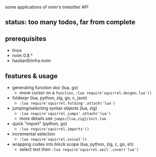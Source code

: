 some applications of nvim's treesitter API

## status: too many todos, far from complete

## prerequisites
* linux
* nvim 0.8.*
* haolian9/infra.nvim

## features & usage
* generating function doc (lua, go)
    * move cursor on a `function`, `:lua require'squirrel.docgen.lua'()`
* foldexpr (lua, python, zig, go, c, json)
    * `:lua require'squirrel.folding'.attach('lua')`
* jumping/selecting syntax objects (lua, zig)
    * `:lua require'squirrel.jumps'.attach('lua')`
    * more details see `jumps/{lua,zig}/init.lua`
* quick "import" (python, go)
    * `:lua require'squirrel.imports'()`
* incremental selection
    * `:lua require'squirrel.incsel'()`
* wrapping codes into block scope (lua, python, zig, c, go, sh)
    * select text then `:lua require'squirrel.veil'.cover('lua')`
